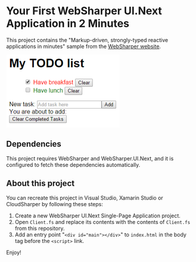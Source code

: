 # Your First WebSharper UI.Next Application in 2 Minutes

This project contains the "Markup-driven, strongly-typed reactive applications in minutes" sample from the [WebSharper website](http://websharper.com).

![Screenshot](WebSharper.UI.Next.TodoList.Sample.png)

## Dependencies

This project requires WebSharper and WebSharper.UI.Next, and it is configured to fetch these dependencies automatically.

## About this project

You can recreate this project in Visual Studio, Xamarin Studio or CloudSharper by following these steps:

 1. Create a new WebSharper UI.Next Single-Page Application project.
 2. Open `Client.fs` and replace its contents with the contents of `Client.fs` from this repository.
 3. Add an entry point "`<div id="main"></div>`" to `index.html` in the body tag before the `<script>` link.

Enjoy!
